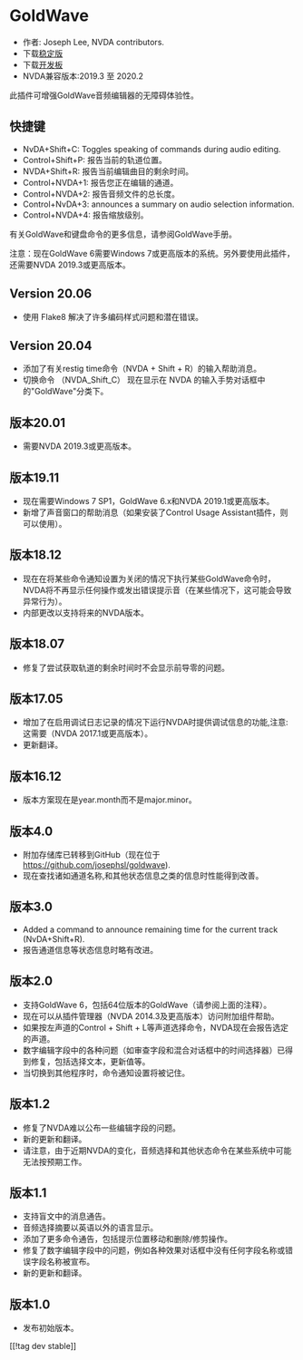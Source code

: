 # GoldWave #

* 作者: Joseph Lee, NVDA contributors.
* 下载[稳定版][1]
* 下载[开发板][2]
* NVDA兼容版本:2019.3 至 2020.2

此插件可增强GoldWave音频编辑器的无障碍体验性。

## 快捷键 ##

* NvDA+Shift+C: Toggles speaking of commands during audio editing.
* Control+Shift+P: 报告当前的轨道位置。
* NVDA+Shift+R: 报告当前编辑曲目的剩余时间。
* Control+NVDA+1: 报告您正在编辑的通道。
* Control+NVDA+2: 报告音频文件的总长度。
* Control+NvDA+3: announces a summary on audio selection information.
* Control+NVDA+4: 报告缩放级别。

有关GoldWave和键盘命令的更多信息，请参阅GoldWave手册。

注意：现在GoldWave 6需要Windows 7或更高版本的系统。另外要使用此插件，还需要NVDA 2019.3或更高版本。

## Version 20.06

* 使用 Flake8 解决了许多编码样式问题和潜在错误。

## Version 20.04

* 添加了有关restig time命令（NVDA + Shift + R）的输入帮助消息。
* 切换命令 （NVDA_Shift_C） 现在显示在 NVDA 的输入手势对话框中的"GoldWave"分类下。

## 版本20.01

* 需要NVDA 2019.3或更高版本。

## 版本19.11

* 现在需要Windows 7 SP1，GoldWave 6.x和NVDA 2019.1或更高版本。
* 新增了声音窗口的帮助消息（如果安装了Control Usage Assistant插件，则可以使用）。

## 版本18.12

* 现在在将某些命令通知设置为关闭的情况下执行某些GoldWave命令时，NVDA将不再显示任何操作或发出错误提示音（在某些情况下，这可能会导致异常行为）。
* 内部更改以支持将来的NVDA版本。

## 版本18.07

* 修复了尝试获取轨道的剩余时间时不会显示前导零的问题。

## 版本17.05

* 增加了在启用调试日志记录的情况下运行NVDA时提供调试信息的功能,注意: 这需要（NVDA 2017.1或更高版本）。
* 更新翻译。

## 版本16.12

* 版本方案现在是year.month而不是major.minor。

## 版本4.0

* 附加存储库已转移到GitHub（现在位于 https://github.com/josephsl/goldwave).
* 现在查找诸如通道名称,和其他状态信息之类的信息时性能得到改善。

## 版本3.0

* Added a command to announce remaining time for the current track
  (NvDA+Shift+R).
* 报告通道信息等状态信息时略有改进。

## 版本2.0

* 支持GoldWave 6，包括64位版本的GoldWave（请参阅上面的注释）。
* 现在可以从插件管理器（NVDA 2014.3及更高版本）访问附加组件帮助。
* 如果按左声道的Control + Shift + L等声道选择命令，NVDA现在会报告选定的声道。
* 数字编辑字段中的各种问题（如审查字段和混合对话框中的时间选择器）已得到修复，包括选择文本，更新值等。
* 当切换到其他程序时，命令通知设置将被记住。

## 版本1.2

* 修复了NVDA难以公布一些编辑字段的问题。
* 新的更新和翻译。
* 请注意，由于近期NVDA的变化，音频选择和其他状态命令在某些系统中可能无法按预期工作。

## 版本1.1

* 支持盲文中的消息通告。
* 音频选择摘要以英语以外的语言显示。
* 添加了更多命令通告，包括提示位置移动和删除/修剪操作。
* 修复了数字编辑字段中的问题，例如各种效果对话框中没有任何字段名称或错误字段名称被宣布。
* 新的更新和翻译。

## 版本1.0

* 发布初始版本。

[[!tag dev stable]]

[1]: https://addons.nvda-project.org/files/get.php?file=gwv

[2]: https://addons.nvda-project.org/files/get.php?file=gwv-dev
